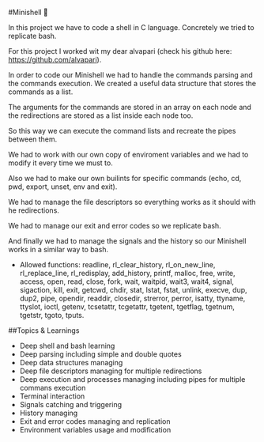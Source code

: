 #Minishell 🚀  

In this project we have to code a shell in C language. Concretely we tried to replicate bash.  

For this project I worked wit my dear alvapari (check his github here: https://github.com/alvapari).  

In order to code our Minishell we had to handle the commands parsing and the commands execution. We created a useful data structure that stores the commands as a list.  

The arguments for the commands are stored in an array on each node and the redirections are stored as a list inside each node too.  

So this way we can execute the command lists and recreate the pipes between them.  

We had to work with our own copy of enviroment variables and we had to modify it every time we must to.  

Also we had to make our own builints for specific commands (echo, cd, pwd, export, unset, env and  exit).  

We had to manage the file descriptors so everything works as it should with he redirections.  

We had to manage our exit and error codes so we replicate bash.  

And finally we had to manage the signals and the history so our Minishell works in a similar way to bash.  


- Allowed functions: readline, rl_clear_history, rl_on_new_line, rl_replace_line, rl_redisplay, add_history, printf, malloc, free, write, access, open, read, close, fork, wait, waitpid, wait3, wait4, signal, sigaction, kill, exit, getcwd, chdir, stat, lstat, fstat, unlink, execve, dup, dup2, pipe, opendir, readdir, closedir, strerror, perror, isatty, ttyname, ttyslot, ioctl, getenv, tcsetattr, tcgetattr, tgetent, tgetflag, tgetnum, tgetstr, tgoto, tputs.  


##Topics & Learnings  

- Deep shell and bash learning
- Deep parsing including simple and double quotes
- Deep data structures managing
- Deep file descriptors managing for multiple redirections
- Deep execution and processes managing including pipes for multiple commans execution
- Terminal interaction
- Signals catching and triggering
- History managing
- Exit and error codes managing and replication
- Environment variables usage and modification
